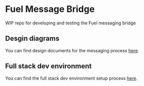 # Fuel Message Bridge

WIP repo for developing and testing the Fuel messaging bridge

## Desgin diagrams

You can find design documents for the messaging process [here](./docs/design_docs.md).

## Full stack dev environment

You can find the full stack dev environment setup process [here](./fuel_dev_env_stack/README.md).
